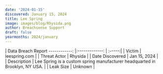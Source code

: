 ```yaml
---
date: '2024-01-15'
discovered: January 15, 2024
title: Lee Spring
image: images/blog/Rhysida.png
author: Breachsense Support
draft: false
yearmonths: 2024/january
---
```



| Data Breach Report
------------:     |:-------------:    | :-----:|
| Victim      | leespring.com      | 
| Threat Actor      | Rhysida      | 
| Date Discovered      | Jan 15, 2024      | 
| Description      | Lee Spring is a custom spring manufacturer headquarted in Brooklyn, NY USA.      | 
| Leak Size      | Unknown      | 

